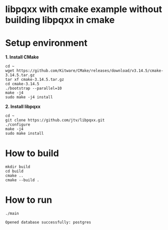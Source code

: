 # libpqxx with cmake example without building libpqxx in cmake

# Setup environment
**1. Install CMake**
```
cd ~
wget https://github.com/Kitware/CMake/releases/download/v3.14.5/cmake-3.14.5.tar.gz
tar xf cmake-3.14.5.tar.gz
cd cmake-3.14.5
./bootstrap --parallel=10
make -j4
sudo make -j4 install
```

**2. Install libpqxx**
```
cd ~
git clone https://github.com/jtv/libpqxx.git
./configure
make -j4
sudo make install

```

# How to build
```
mkdir build
cd build
cmake ..
cmake --build .
```

# How to run
```
./main

Opened database successfully: postgres
```
